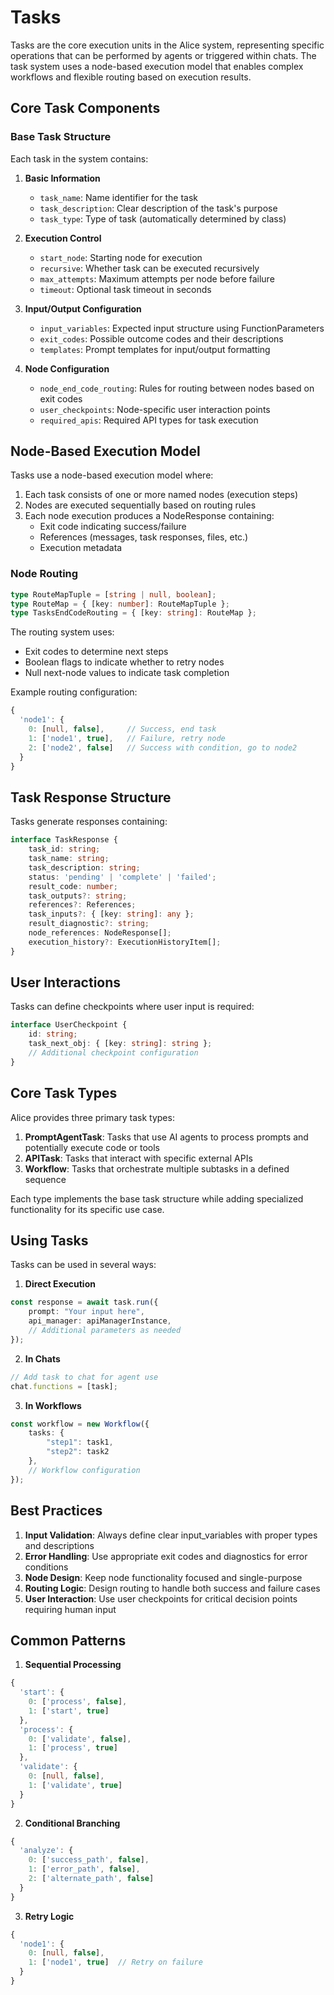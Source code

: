 # Tasks

Tasks are the core execution units in the Alice system, representing specific operations that can be performed by agents or triggered within chats. The task system uses a node-based execution model that enables complex workflows and flexible routing based on execution results.

## Core Task Components

### Base Task Structure
Each task in the system contains:

1. **Basic Information**
   - `task_name`: Name identifier for the task
   - `task_description`: Clear description of the task's purpose
   - `task_type`: Type of task (automatically determined by class)

2. **Execution Control**
   - `start_node`: Starting node for execution
   - `recursive`: Whether task can be executed recursively
   - `max_attempts`: Maximum attempts per node before failure
   - `timeout`: Optional task timeout in seconds

3. **Input/Output Configuration**
   - `input_variables`: Expected input structure using FunctionParameters
   - `exit_codes`: Possible outcome codes and their descriptions
   - `templates`: Prompt templates for input/output formatting

4. **Node Configuration**
   - `node_end_code_routing`: Rules for routing between nodes based on exit codes
   - `user_checkpoints`: Node-specific user interaction points
   - `required_apis`: Required API types for task execution

## Node-Based Execution Model

Tasks use a node-based execution model where:

1. Each task consists of one or more named nodes (execution steps)
2. Nodes are executed sequentially based on routing rules
3. Each node execution produces a NodeResponse containing:
   - Exit code indicating success/failure
   - References (messages, task responses, files, etc.)
   - Execution metadata

### Node Routing
```typescript
type RouteMapTuple = [string | null, boolean];
type RouteMap = { [key: number]: RouteMapTuple };
type TasksEndCodeRouting = { [key: string]: RouteMap };
```

The routing system uses:
- Exit codes to determine next steps
- Boolean flags to indicate whether to retry nodes
- Null next-node values to indicate task completion

Example routing configuration:
```typescript
{
  'node1': {
    0: [null, false],     // Success, end task
    1: ['node1', true],   // Failure, retry node
    2: ['node2', false]   // Success with condition, go to node2
  }
}
```

## Task Response Structure

Tasks generate responses containing:
```typescript
interface TaskResponse {
    task_id: string;
    task_name: string;
    task_description: string;
    status: 'pending' | 'complete' | 'failed';
    result_code: number;
    task_outputs?: string;
    references?: References;
    task_inputs?: { [key: string]: any };
    result_diagnostic?: string;
    node_references: NodeResponse[];
    execution_history?: ExecutionHistoryItem[];
}
```

## User Interactions

Tasks can define checkpoints where user input is required:
```typescript
interface UserCheckpoint {
    id: string;
    task_next_obj: { [key: string]: string };
    // Additional checkpoint configuration
}
```

## Core Task Types

Alice provides three primary task types:

1. **PromptAgentTask**: Tasks that use AI agents to process prompts and potentially execute code or tools
2. **APITask**: Tasks that interact with specific external APIs
3. **Workflow**: Tasks that orchestrate multiple subtasks in a defined sequence

Each type implements the base task structure while adding specialized functionality for its specific use case.

## Using Tasks

Tasks can be used in several ways:

1. **Direct Execution**
```typescript
const response = await task.run({
    prompt: "Your input here",
    api_manager: apiManagerInstance,
    // Additional parameters as needed
});
```

2. **In Chats**
```typescript
// Add task to chat for agent use
chat.functions = [task];
```

3. **In Workflows**
```typescript
const workflow = new Workflow({
    tasks: {
        "step1": task1,
        "step2": task2
    },
    // Workflow configuration
});
```

## Best Practices

1. **Input Validation**: Always define clear input_variables with proper types and descriptions
2. **Error Handling**: Use appropriate exit codes and diagnostics for error conditions
3. **Node Design**: Keep node functionality focused and single-purpose
4. **Routing Logic**: Design routing to handle both success and failure cases
5. **User Interaction**: Use user checkpoints for critical decision points requiring human input

## Common Patterns

1. **Sequential Processing**
```typescript
{
  'start': {
    0: ['process', false],
    1: ['start', true]
  },
  'process': {
    0: ['validate', false],
    1: ['process', true]
  },
  'validate': {
    0: [null, false],
    1: ['validate', true]
  }
}
```

2. **Conditional Branching**
```typescript
{
  'analyze': {
    0: ['success_path', false],
    1: ['error_path', false],
    2: ['alternate_path', false]
  }
}
```

3. **Retry Logic**
```typescript
{
  'node1': {
    0: [null, false],
    1: ['node1', true]  // Retry on failure
  }
}
```